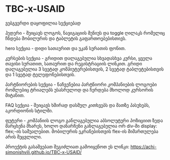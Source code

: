 # TBC-x-USAID

ვებგვერდი დაყოფილია სექციებად

ჰედერი - შეიცავს ლოგოს, ნავიგაციის მენიუს და toggle ღილაკს რომელიც ჩნდება მობილურის და ტაბლეტის გაფართოებებისთივს.

hero სექცია - დიდი სათაურით და უკან სურათის ფონით.

კურსების სექცია - გრიდით დალაგებულია სხვადასხვა კურსი, ყველა თავისი სურათით, სათაურით და რეგისტრაციის ლინკით. გრიდი დალაგებულია 3 სვეტად კომპიუტერებისთვის, 2 სვეტად ტაბლეტებისთვის და 1 სვეტად ტელეფონებისთვის.

პარტნიორების სექცია - ნაჩვენებია პარტნიორი კომპანიების ლოგოები რომლებიც ტრიალებს უსასრულოდ და ჩერდება მხოლოდ კურსორის მიტანით.

FAQ სექცია - შეიცავს ხშირად დასმულ კითხვებს და მათზე პასუხებს, აკორდიონის სტილში.

ფუტერი - კომპანიის ლოგო განლაგებულია აბსოლუტური პოზიციით ზედა მარცხენა მხარეს, ხოლო დანარჩენი განლაგებულია ორ div-ში display: flex;-ის საშუალებით.  მობილურის ეკრანებისთვის flex-ის მიმართულება არის შეცვლილი.

პროექტის გასაშვებათ შეგიძლიათ გამოიყენოთ ეს ლინკი: https://achi-simonishvili.github.io/TBC-x-USAID/

